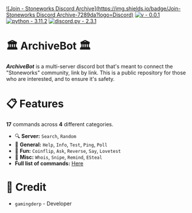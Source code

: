 [![Join - Stoneworks Discord Archive](https://img.shields.io/badge/Join-Stoneworks Discord Archive-7289da?logo=Discord)]([https://discord.gg/UecWG8pK7r](https://discord.gg/v4WAvEYe2Z))
[![v - 0.0.1](https://img.shields.io/badge/v-0.0.1-FF0000)](https://)
[![python - 3.11.2](https://img.shields.io/badge/python-3.11.2-0096FF?logo=Python)](https://)
[![discord.py - 2.3.1](https://img.shields.io/badge/discord.py-2.3.1-FFFF00?logo=Python)](https://github.com/Rapptz/discord.py)

# 🏛 ArchiveBot 🏛
***ArchiveBot*** is a multi-server discord bot that's meant to connect the "Stoneworks" community, link by link. This is a public repository for those who are interested, and to ensure it's safety.

# 📋 Features
**17** commands across **4** different categories.

- 🔍 **Server:** `Search`, `Random`
- 📌 **General:** `Help`, `Info`, `Test`, `Ping`, `Poll`
- 🎉 **Fun:** `Coinflip`, `Ask`, `Reverse`, `Say`, `Lovetest`
- 🧮 **Misc:** `Whois`, `Snipe`, `Remind`, `ESteal`
- **Full list of commands:** [Here](https://github.com/GamingDerp/ArchiveBot/blob/main/Commands.md)

# 📑 Credit
- `gamingderp` - Developer
